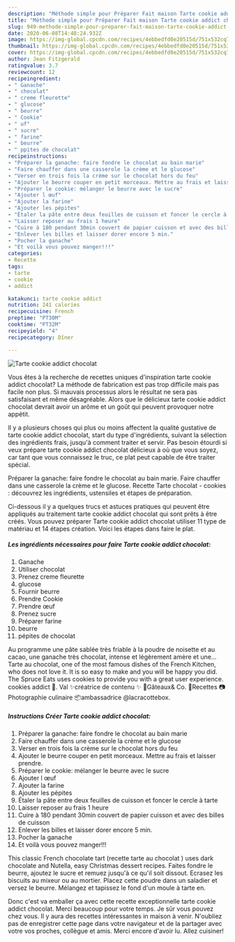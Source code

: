 ```yaml
---
description: "Méthode simple pour Préparer Fait maison Tarte cookie addict chocolat"
title: "Méthode simple pour Préparer Fait maison Tarte cookie addict chocolat"
slug: 949-methode-simple-pour-preparer-fait-maison-tarte-cookie-addict-chocolat
date: 2020-06-08T14:48:24.932Z
image: https://img-global.cpcdn.com/recipes/4ebbedfd0e20515d/751x532cq70/tarte-cookie-addict-chocolat-photo-principale-de-la-recette.jpg
thumbnail: https://img-global.cpcdn.com/recipes/4ebbedfd0e20515d/751x532cq70/tarte-cookie-addict-chocolat-photo-principale-de-la-recette.jpg
cover: https://img-global.cpcdn.com/recipes/4ebbedfd0e20515d/751x532cq70/tarte-cookie-addict-chocolat-photo-principale-de-la-recette.jpg
author: Jean Fitzgerald
ratingvalue: 3.7
reviewcount: 12
recipeingredient:
- " Ganache"
- " chocolat"
- " creme fleurette"
- " glucose"
- " beurre"
- " Cookie"
- " uf"
- " sucre"
- " farine"
- " beurre"
- " ppites de chocolat"
recipeinstructions:
- "Préparer la ganache: faire fondre le chocolat au bain marie"
- "Faire chauffer dans une casserole la crème et le glucose"
- "Verser en trois fois la crème sur le chocolat hors du feu"
- "Ajouter le beurre couper en petit morceaux. Mettre au frais et laisser prendre."
- "Préparer le cookie: mélanger le beurre avec le sucre"
- "Ajouter l œuf"
- "Ajouter la farine"
- "Ajouter les pépites"
- "Étaler la pâte entre deux feuilles de cuisson et foncer le cercle à tarte"
- "Laisser reposer au frais 1 heure"
- "Cuire à 180 pendant 30min couvert de papier cuisson et avec des billes de cuisson"
- "Enlever les billes et laisser dorer encore 5 min."
- "Pocher la ganache"
- "Et voilà vous pouvez manger!!!"
categories:
- Recette
tags:
- tarte
- cookie
- addict

katakunci: tarte cookie addict 
nutrition: 241 calories
recipecuisine: French
preptime: "PT30M"
cooktime: "PT32M"
recipeyield: "4"
recipecategory: Dîner

---
```



![Tarte cookie addict chocolat](https://img-global.cpcdn.com/recipes/4ebbedfd0e20515d/751x532cq70/tarte-cookie-addict-chocolat-photo-principale-de-la-recette.jpg)

Vous êtes à la recherche de recettes uniques d'inspiration tarte cookie addict chocolat? La méthode de fabrication est pas trop difficile mais pas facile non plus. Si mauvais processus alors le résultat ne sera pas satisfaisant et même désagréable. Alors que le délicieux tarte cookie addict chocolat devrait avoir un arôme et un goût qui peuvent provoquer notre appétit.

Il y a plusieurs choses qui plus ou moins affectent la qualité gustative de tarte cookie addict chocolat, start du type d'ingrédients, suivant la sélection des ingrédients frais, jusqu'à comment traiter et servir. Pas besoin étourdi si veux prépare tarte cookie addict chocolat délicieux à où que vous soyez, car tant que vous connaissez le truc, ce plat peut capable de être traiter spécial.

Préparer la ganache: faire fondre le chocolat au bain marie. Faire chauffer dans une casserole la crème et le glucose. Recette Tarte chocolat - cookies : découvrez les ingrédients, ustensiles et étapes de préparation.


Ci-dessous il y a quelques trucs et astuces pratiques qui peuvent être appliqués au traitement tarte cookie addict chocolat qui sont prêts à être créés. Vous pouvez préparer Tarte cookie addict chocolat utiliser 11 type de matériau et 14 étapes création. Voici les étapes dans faire le plat.

<!--inarticleads1-->

##### Les ingrédients nécessaires pour faire Tarte cookie addict chocolat:

1.   Ganache
1. Utiliser  chocolat
1. Prenez  creme fleurette
1.   glucose
1. Fournir  beurre
1. Prendre  Cookie
1. Prendre  œuf
1. Prenez  sucre
1. Préparer  farine
1.   beurre
1.   pépites de chocolat


Au programme une pâte sablée très friable à la poudre de noisette et au cacao, une ganache très chocolat, intense et légèrement amère et une… Tarte au chocolat, one of the most famous dishes of the French Kitchen, who does not love it. It is so easy to make and you will be happy you did. The Spruce Eats uses cookies to provide you with a great user experience. cookies addict 🍪. Val ✨créatrice de contenu ✨ 🍰Gâteaux&amp; Co. 📔Recettes 📷Photographie culinaire 📦ambassadrice @lacracottebox. 

<!--inarticleads2-->

##### Instructions Créer Tarte cookie addict chocolat:

1. Préparer la ganache: faire fondre le chocolat au bain marie
1. Faire chauffer dans une casserole la crème et le glucose
1. Verser en trois fois la crème sur le chocolat hors du feu
1. Ajouter le beurre couper en petit morceaux. Mettre au frais et laisser prendre.
1. Préparer le cookie: mélanger le beurre avec le sucre
1. Ajouter l œuf
1. Ajouter la farine
1. Ajouter les pépites
1. Étaler la pâte entre deux feuilles de cuisson et foncer le cercle à tarte
1. Laisser reposer au frais 1 heure
1. Cuire à 180 pendant 30min couvert de papier cuisson et avec des billes de cuisson
1. Enlever les billes et laisser dorer encore 5 min.
1. Pocher la ganache
1. Et voilà vous pouvez manger!!!


This classic French chocolate tart (recette tarte au chocolat ) uses dark chocolate and Nutella, easy Christmas dessert recipes. Faites fondre le beurre, ajoutez le sucre et remuez jusqu&#39;à ce qu&#39;il soit dissout. Ecrasez les biscuits au mixeur ou au mortier. Placez cette poudre dans un saladier et versez le beurre. Mélangez et tapissez le fond d&#39;un moule à tarte en. 


Donc c'est va emballer ça avec cette recette exceptionnelle tarte cookie addict chocolat. Merci beaucoup pour votre temps. Je sûr vous pouvez chez vous. Il y aura des recettes  intéressantes in maison à venir. N'oubliez pas de enregistrer cette page dans votre navigateur et de la partager avec votre vos proches, collègue et amis. Merci encore d'avoir lu. Allez cuisiner!
